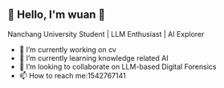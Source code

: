 ## 🌟 Hello, I'm wuan 👋
Nanchang University Student | LLM Enthusiast | AI Explorer 

<!--
**qucheng-wuan/qucheng-wuan** is a ✨ _special_ ✨ repository because its `README.md` (this file) appears on your GitHub profile.
-->


- 🔭 I’m currently working on cv
- 🌱 I’m currently learning knowledge related AI
- 👯 I’m looking to collaborate on LLM-based Digital Forensics
- 📫 How to reach me:1542767141

  
